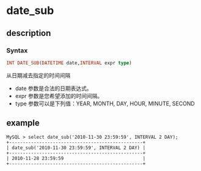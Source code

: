 # date_sub

## description

### Syntax

```Haskell
INT DATE_SUB(DATETIME date,INTERVAL expr type)
```

从日期减去指定的时间间隔

* date 参数是合法的日期表达式。
* expr 参数是您希望添加的时间间隔。
* type 参数可以是下列值：YEAR, MONTH, DAY, HOUR, MINUTE, SECOND

## example

```Plain Text
MySQL > select date_sub('2010-11-30 23:59:59', INTERVAL 2 DAY);
+-------------------------------------------------+
| date_sub('2010-11-30 23:59:59', INTERVAL 2 DAY) |
+-------------------------------------------------+
| 2010-11-28 23:59:59                             |
+-------------------------------------------------+
```

